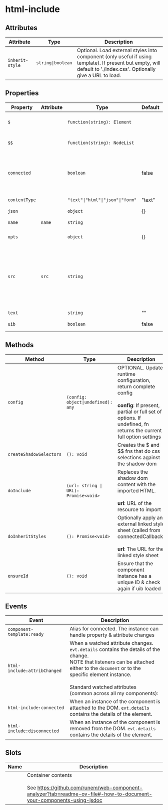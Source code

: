 # html-include

## Attributes

| Attribute       | Type              | Description                                      |
|-----------------|-------------------|--------------------------------------------------|
| `inherit-style` | `string\|boolean` | Optional. Load external styles into component (only useful if using template). If present but empty, will default to './index.css'. Optionally give a URL to load. |

## Properties

| Property      | Attribute | Type                             | Default | Description                                      |
|---------------|-----------|----------------------------------|---------|--------------------------------------------------|
| `$`           |           | `function(string): Element`      |         | Mini jQuery-like shadow dom selector (see constructor) |
| `$$`          |           | `function(string): NodeList`     |         | Mini jQuery-like shadow dom multi-selector (see constructor) |
| `connected`   |           | `boolean`                        | false   | True when instance finishes connecting.<br />Allows initial calls of attributeChangedCallback to be<br />ignored if needed. |
| `contentType` |           | `"text"\|"html"\|"json"\|"form"` | "text"  | Content type of the imported resource            |
| `json`        |           | `object`                         | {}      |                                                  |
| `name`        | `name`    | `string`                         |         | Placeholder for the optional name attribute      |
| `opts`        |           | `object`                         | {}      | Runtime configuration settings                   |
| `src`         | `src`     | `string`                         |         | The URL to fetch an HTML document from. Allows change via instance prop as well as attribute change.<br />Setting this property causes a fetch the HTML from the URL.<br />We are reflecting the src attrib and the src prop. |
| `text`        |           | `string`                         | ""      |                                                  |
| `uib`         |           | `boolean`                        | false   | Is UIBUILDER for Node-RED loaded?                |

## Methods

| Method                  | Type                                  | Description                                      |
|-------------------------|---------------------------------------|--------------------------------------------------|
| `config`                | `(config: object\|undefined): any`    | OPTIONAL. Update runtime configuration, return complete config<br /><br />**config**: If present, partial or full set of options. If undefined, fn returns the current full option settings |
| `createShadowSelectors` | `(): void`                            | Creates the $ and $$ fns that do css selections against the shadow dom |
| `doInclude`             | `(url: string \| URL): Promise<void>` | Replaces the shadow dom content with the imported HTML.<br /><br />**url**: URL of the resource to import |
| `doInheritStyles`       | `(): Promise<void>`                   | Optionally apply an external linked style sheet (called from connectedCallback)<br /><br />**url**: The URL for the linked style sheet |
| `ensureId`              | `(): void`                            | Ensure that the component instance has a unique ID & check again if uib loaded |

## Events

| Event                        | Description                                      |
|------------------------------|--------------------------------------------------|
| `component-template:ready`   | Alias for connected. The instance can handle property & attribute changes |
| `html-include:attribChanged` | When a watched attribute changes. `evt.details` contains the details of the change.<br />NOTE that listeners can be attached either to the `document` or to the specific element instance.<br /><br />Standard watched attributes (common across all my components): |
| `html-include:connected`     | When an instance of the component is attached to the DOM. `evt.details` contains the details of the element. |
| `html-include:disconnected`  | When an instance of the component is removed from the DOM. `evt.details` contains the details of the element. |

## Slots

| Name | Description                                      |
|------|--------------------------------------------------|
|      | Container contents<br /><br />See https://github.com/runem/web-component-analyzer?tab=readme-ov-file#-how-to-document-your-components-using-jsdoc |
